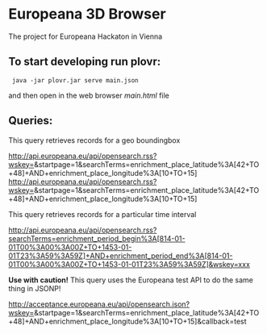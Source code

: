 # Europeana 3D Browser

The project for Europeana Hackaton in Vienna

## To start developing run plovr:

     java -jar plovr.jar serve main.json

and then open in the web browser *main.html* file 

## Queries:

This query retrieves records for a geo boundingbox

http://api.europeana.eu/api/opensearch.rss?wskey=<API-KEY>&startpage=1&searchTerms=enrichment_place_latitude%3A[42+TO+48]+AND+enrichment_place_longitude%3A[10+TO+15]
http://api.europeana.eu/api/opensearch.rss?wskey=<API-KEY>&startpage=1&searchTerms=enrichment_place_latitude%3A[42+TO+48]+AND+enrichment_place_longitude%3A[10+TO+15]

This query retrieves records for a particular time interval

http://api.europeana.eu/api/opensearch.rss?searchTerms=enrichment_period_begin%3A[814-01-01T00%3A00%3A00Z+TO+1453-01-01T23%3A59%3A59Z]+AND+enrichment_period_end%3A[814-01-01T00%3A00%3A00Z+TO+1453-01-01T23%3A59%3A59Z]&wskey=xxx

__Use with caution!__ This query uses the Europeana test API to do the same thing in JSONP!

http://acceptance.europeana.eu/api/opensearch.json?wskey=<API-KEY>&startpage=1&searchTerms=enrichment_place_latitude%3A[42+TO+48]+AND+enrichment_place_longitude%3A[10+TO+15]&callback=test
